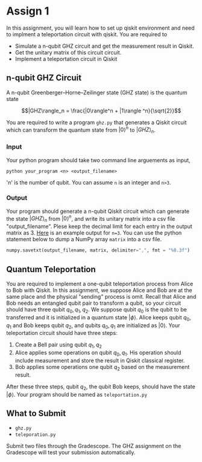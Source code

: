 # Assign 1

In this assignment, you will learn how to set up qiskit environment and need to implment a teleportation circuit with qiskit. You are required to 

- Simulate a n-qubit GHZ circuit and get the measurement result in Qiskit. 
- Get the unitary matrix of this circuit circuit.
- Implement a teleportation circuit in Qiskit

## n-qubit GHZ Circuit

A n-qubit Greenberger–Horne–Zeilinger state (GHZ state) is the quantum state
```math
|GHZ\rangle_n = \frac{|0\rangle^n + |1\rangle ^n}{\sqrt{2}}
```
You are required to write a program `ghz.py` that generates a Qiskit circuit which can transform the quantum state from $|0\rangle^n$ to $|GHZ\rangle_n$.

### Input

Your python program should take two command line arguements as input,
```shell
python your_program <n> <output_filename>
```
'n' is the number of qubit. You can assume `n` is an integer and `n>3`.

### Output

Your program should generate a n-qubit Qiskit circuit which can generate the state $|GHZ\rangle_n$ from $|0\rangle^n$, and write its unitary matrix into a csv file "output_filename". Plese keep the decimal limit for each entry in the output matrix as 3. [Here](ghz3.csv) is an example output for `n=3`. You can use the python statement below to dump a NumPy array `matrix` into a csv file.
```python
numpy.savetxt(output_filename, matrix, delimiter=",", fmt = "%0.3f")
```


## Quantum Teleportation

You are required to implement a one-qubit teleportation process from Alice to Bob with Qiskit. In this assignment, we suppose Alice and Bob are at the same place and the physical "sending" process is omit. Recall that Alice and Bob needs an entangled qubit pair to transform a qubit, so your circuit should have three qubit $q_0,q_1,q_2$. We suppose qubit $q_0$ is the qubit to be transferred and it is initialized in a quantum state $|\phi\rangle$. Alice keeps qubit $q_0,q_1$ and Bob keeps qubit $q_2$, and qubits $q_0,q_1$ are initialized as $|0\rangle$. Your teleportation circuit should have three steps:

1. Create a Bell pair using qubit $q_1,q_2$
2. Alice applies some operations on qubit $q_0,q_1$. His operation should include measurement and store the result in Qiskit classical register.
3. Bob applies some operations one qubit $q_2$ based on the measurement result.

After these three steps, qubit $q_2$, the qubit Bob keeps, should have the state $|\phi\rangle$. Your program should be named as `teleportation.py`

## What to Submit

- `ghz.py`
- `teleporation.py`

Submit two files through the Gradescope. The GHZ assignment on the Gradescope will test your submission automatically.
